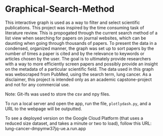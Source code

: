 # Graphical-Search-Method

This interactive graph is used as a way to filter and select scientific publications. This project was inspired by the time consuming task of literature review. This is propogated through the current search method of a list view when searching for papers on journal websites, which can be daunting when going through thousands of papers. To present the data in a condensed, organized manner, the graph was set up to sort papers by the number of times a paper is cited and by the relevance to keywords or articles chosen by the user. The goal is to ultimately provide researchers with a way to more efficiently screen papers and possibly provide an insight on the metadata of a particular scientific field. The data used in this graph was webscraped from PubMed, using the search term, lung cancer. As a disclaimer, this project is intended only as an academic capstone-project and not for any commercial use.

Note: Git-lfs was used to store the csv and npy files.

To run a local server and open the app, run the file, `plotlydash.py`, and a URL to the webpage will be outputted.

To see a deployed version on the Google Cloud Platform (that uses a reduced size dataset, and takes a minute or two to load), follow this URL: lung-cancer-dmpymw37jq-ue.a.run.app
